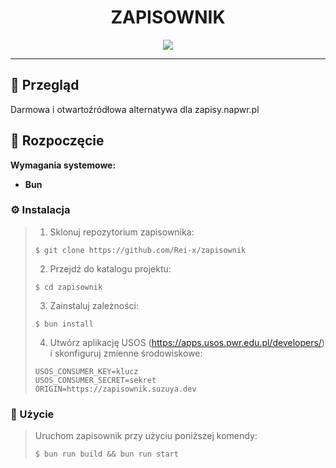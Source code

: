 <p align="center">
    <h1 align="center">ZAPISOWNIK</h1>
</p>
<p align="center">
	<!-- Tarcze Shields.io nie są używane z ikonami umiejętności. --><p>
<p align="center">
	<a href="https://skillicons.dev">
		<img src="https://skillicons.dev/icons?i=html,js,md,svelte,ts,vite">
	</a></p>

<hr>

## 📍 Przegląd

Darmowa i otwartoźródłowa alternatywa dla zapisy.napwr.pl

## 🚀 Rozpoczęcie

**Wymagania systemowe:**

- **Bun**

### ⚙️ Instalacja

> 1. Sklonuj repozytorium zapisownika:
>
> ```console
> $ git clone https://github.com/Rei-x/zapisownik
> ```
>
> 2. Przejdź do katalogu projektu:
>
> ```console
> $ cd zapisownik
> ```
>
> 3. Zainstaluj zależności:
>
> ```console
> $ bun install
> ```
>
> 4. Utwórz aplikację USOS (https://apps.usos.pwr.edu.pl/developers/) i skonfiguruj zmienne środowiskowe:
>
> ```
> USOS_CONSUMER_KEY=klucz
> USOS_CONSUMER_SECRET=sekret
> ORIGIN=https://zapisownik.suzuya.dev
> ```

### 🤖 Użycie

> Uruchom zapisownik przy użyciu poniższej komendy:
>
> ```console
> $ bun run build && bun run start
> ```
